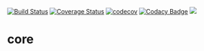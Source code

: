 [![Build Status](https://travis-ci.org/tweetqueue/core.svg?branch=master)](https://travis-ci.org/tweetqueue/core)
[![Coverage Status](https://coveralls.io/repos/github/tweetqueue/core/badge.svg?branch=master)](https://coveralls.io/github/tweetqueue/core?branch=master)
[![codecov](https://codecov.io/gh/tweetqueue/core/branch/master/graph/badge.svg)](https://codecov.io/gh/tweetqueue/core)
[![Codacy Badge](https://api.codacy.com/project/badge/Grade/5d72b496dba64345a294cd0e28296b04)](https://www.codacy.com/app/javiyt/core?utm_source=github.com&amp;utm_medium=referral&amp;utm_content=tweetqueue/core&amp;utm_campaign=Badge_Grade)
[![](https://jitpack.io/v/tweetqueue/core.svg)](https://jitpack.io/#tweetqueue/core)

# core